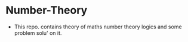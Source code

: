 # Number-Theory
- This repo. contains theory of maths number theory logics and some problem solu' on it.
